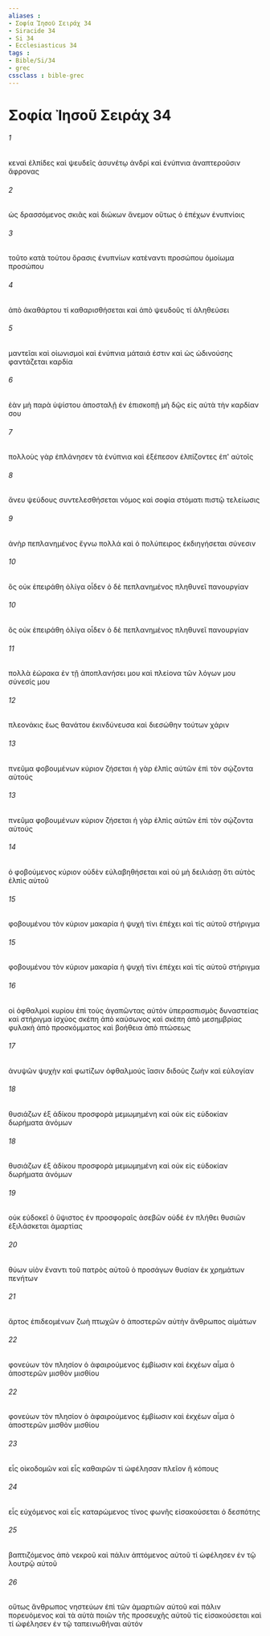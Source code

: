 ```yaml
---
aliases : 
- Σοφία Ἰησοῦ Σειράχ 34
- Siracide 34
- Si 34
- Ecclesiasticus 34
tags : 
- Bible/Si/34
- grec
cssclass : bible-grec
---
```


# Σοφία Ἰησοῦ Σειράχ 34

###### 1
κεναὶ ἐλπίδες καὶ ψευδεῖς ἀσυνέτῳ ἀνδρί καὶ ἐνύπνια ἀναπτεροῦσιν ἄφρονας
###### 2
ὡς δρασσόμενος σκιᾶς καὶ διώκων ἄνεμον οὕτως ὁ ἐπέχων ἐνυπνίοις
###### 3
τοῦτο κατὰ τούτου ὅρασις ἐνυπνίων κατέναντι προσώπου ὁμοίωμα προσώπου
###### 4
ἀπὸ ἀκαθάρτου τί καθαρισθήσεται καὶ ἀπὸ ψευδοῦς τί ἀληθεύσει
###### 5
μαντεῖαι καὶ οἰωνισμοὶ καὶ ἐνύπνια μάταιά ἐστιν καὶ ὡς ὠδινούσης φαντάζεται καρδία
###### 6
ἐὰν μὴ παρὰ ὑψίστου ἀποσταλῇ ἐν ἐπισκοπῇ μὴ δῷς εἰς αὐτὰ τὴν καρδίαν σου
###### 7
πολλοὺς γὰρ ἐπλάνησεν τὰ ἐνύπνια καὶ ἐξέπεσον ἐλπίζοντες ἐπ' αὐτοῖς
###### 8
ἄνευ ψεύδους συντελεσθήσεται νόμος καὶ σοφία στόματι πιστῷ τελείωσις
###### 9
ἀνὴρ πεπλανημένος ἔγνω πολλά καὶ ὁ πολύπειρος ἐκδιηγήσεται σύνεσιν
###### 10
ὃς οὐκ ἐπειράθη ὀλίγα οἶδεν ὁ δὲ πεπλανημένος πληθυνεῖ πανουργίαν
###### 10
ὃς οὐκ ἐπειράθη ὀλίγα οἶδεν ὁ δὲ πεπλανημένος πληθυνεῖ πανουργίαν
###### 11
πολλὰ ἑώρακα ἐν τῇ ἀποπλανήσει μου καὶ πλείονα τῶν λόγων μου σύνεσίς μου
###### 12
πλεονάκις ἕως θανάτου ἐκινδύνευσα καὶ διεσώθην τούτων χάριν
###### 13
πνεῦμα φοβουμένων κύριον ζήσεται ἡ γὰρ ἐλπὶς αὐτῶν ἐπὶ τὸν σῴζοντα αὐτούς
###### 13
πνεῦμα φοβουμένων κύριον ζήσεται ἡ γὰρ ἐλπὶς αὐτῶν ἐπὶ τὸν σῴζοντα αὐτούς
###### 14
ὁ φοβούμενος κύριον οὐδὲν εὐλαβηθήσεται καὶ οὐ μὴ δειλιάσῃ ὅτι αὐτὸς ἐλπὶς αὐτοῦ
###### 15
φοβουμένου τὸν κύριον μακαρία ἡ ψυχή τίνι ἐπέχει καὶ τίς αὐτοῦ στήριγμα
###### 15
φοβουμένου τὸν κύριον μακαρία ἡ ψυχή τίνι ἐπέχει καὶ τίς αὐτοῦ στήριγμα
###### 16
οἱ ὀφθαλμοὶ κυρίου ἐπὶ τοὺς ἀγαπῶντας αὐτόν ὑπερασπισμὸς δυναστείας καὶ στήριγμα ἰσχύος σκέπη ἀπὸ καύσωνος καὶ σκέπη ἀπὸ μεσημβρίας φυλακὴ ἀπὸ προσκόμματος καὶ βοήθεια ἀπὸ πτώσεως
###### 17
ἀνυψῶν ψυχὴν καὶ φωτίζων ὀφθαλμούς ἴασιν διδούς ζωὴν καὶ εὐλογίαν
###### 18
θυσιάζων ἐξ ἀδίκου προσφορὰ μεμωμημένη καὶ οὐκ εἰς εὐδοκίαν δωρήματα ἀνόμων
###### 18
θυσιάζων ἐξ ἀδίκου προσφορὰ μεμωμημένη καὶ οὐκ εἰς εὐδοκίαν δωρήματα ἀνόμων
###### 19
οὐκ εὐδοκεῖ ὁ ὕψιστος ἐν προσφοραῖς ἀσεβῶν οὐδὲ ἐν πλήθει θυσιῶν ἐξιλάσκεται ἁμαρτίας
###### 20
θύων υἱὸν ἔναντι τοῦ πατρὸς αὐτοῦ ὁ προσάγων θυσίαν ἐκ χρημάτων πενήτων
###### 21
ἄρτος ἐπιδεομένων ζωὴ πτωχῶν ὁ ἀποστερῶν αὐτὴν ἄνθρωπος αἱμάτων
###### 22
φονεύων τὸν πλησίον ὁ ἀφαιρούμενος ἐμβίωσιν καὶ ἐκχέων αἷμα ὁ ἀποστερῶν μισθὸν μισθίου
###### 22
φονεύων τὸν πλησίον ὁ ἀφαιρούμενος ἐμβίωσιν καὶ ἐκχέων αἷμα ὁ ἀποστερῶν μισθὸν μισθίου
###### 23
εἷς οἰκοδομῶν καὶ εἷς καθαιρῶν τί ὠφέλησαν πλεῖον ἢ κόπους
###### 24
εἷς εὐχόμενος καὶ εἷς καταρώμενος τίνος φωνῆς εἰσακούσεται ὁ δεσπότης
###### 25
βαπτιζόμενος ἀπὸ νεκροῦ καὶ πάλιν ἁπτόμενος αὐτοῦ τί ὠφέλησεν ἐν τῷ λουτρῷ αὐτοῦ
###### 26
οὕτως ἄνθρωπος νηστεύων ἐπὶ τῶν ἁμαρτιῶν αὐτοῦ καὶ πάλιν πορευόμενος καὶ τὰ αὐτὰ ποιῶν τῆς προσευχῆς αὐτοῦ τίς εἰσακούσεται καὶ τί ὠφέλησεν ἐν τῷ ταπεινωθῆναι αὐτόν
